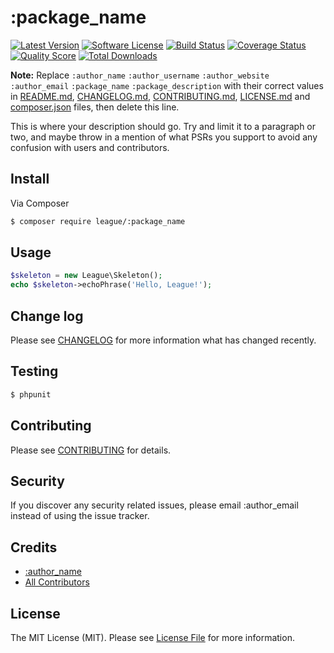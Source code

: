 # :package_name

[![Latest Version](https://img.shields.io/github/release/thephpleague/:package_name.svg?style=flat-square)](https://github.com/thephpleague/:package_name/releases)
[![Software License](https://img.shields.io/badge/license-MIT-brightgreen.svg?style=flat-square)](LICENSE.md)
[![Build Status](https://img.shields.io/travis/thephpleague/:package_name/master.svg?style=flat-square)](https://travis-ci.org/thephpleague/:package_name)
[![Coverage Status](https://img.shields.io/scrutinizer/coverage/g/thephpleague/:package_name.svg?style=flat-square)](https://scrutinizer-ci.com/g/thephpleague/:package_name/code-structure)
[![Quality Score](https://img.shields.io/scrutinizer/g/thephpleague/:package_name.svg?style=flat-square)](https://scrutinizer-ci.com/g/thephpleague/:package_name)
[![Total Downloads](https://img.shields.io/packagist/dt/league/:package_name.svg?style=flat-square)](https://packagist.org/packages/league/:package_name)

**Note:** Replace ```:author_name``` ```:author_username``` ```:author_website``` ```:author_email``` ```:package_name``` ```:package_description``` with their correct values in [README.md](README.md), [CHANGELOG.md](CHANGELOG.md), [CONTRIBUTING.md](CONTRIBUTING.md), [LICENSE.md](LICENSE.md) and [composer.json](composer.json) files, then delete this line.

This is where your description should go. Try and limit it to a paragraph or two, and maybe throw in a mention of what
PSRs you support to avoid any confusion with users and contributors.

## Install

Via Composer

``` bash
$ composer require league/:package_name
```

## Usage

``` php
$skeleton = new League\Skeleton();
echo $skeleton->echoPhrase('Hello, League!');
```

## Change log

Please see [CHANGELOG](CHANGELOG.md) for more information what has changed recently.

## Testing

``` bash
$ phpunit
```

## Contributing

Please see [CONTRIBUTING](CONTRIBUTING.md) for details.

## Security

If you discover any security related issues, please email :author_email instead of using the issue tracker.

## Credits

- [:author_name](https://github.com/:author_username)
- [All Contributors](../../contributors)

## License

The MIT License (MIT). Please see [License File](LICENSE.md) for more information.
